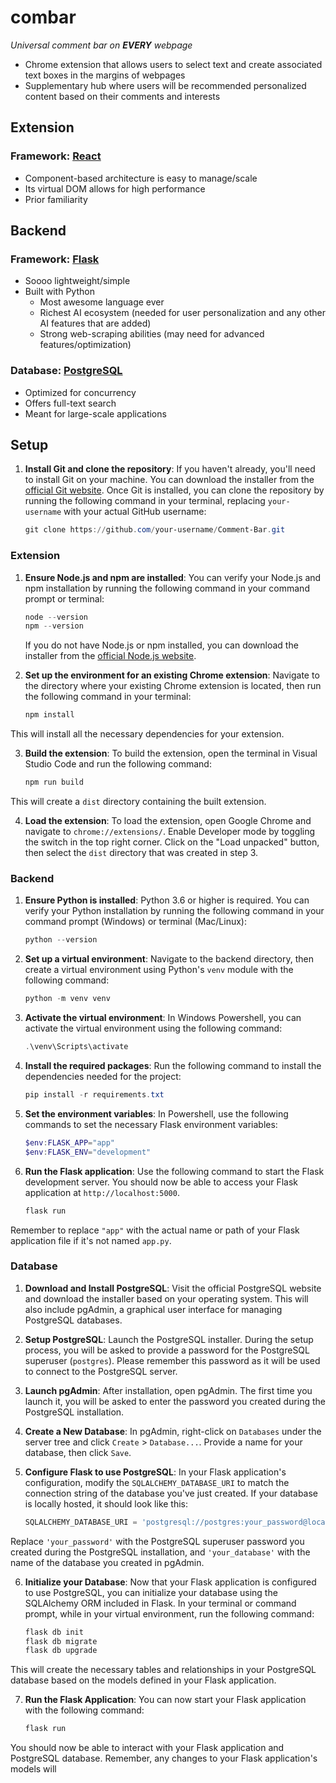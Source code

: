 # combar
*Universal comment bar on **EVERY** webpage*
* Chrome extension that allows users to select text and create associated text boxes in the margins of webpages
* Supplementary hub where users will be recommended personalized content based on their comments and interests

## Extension
### Framework: [**React**](https://react.dev/)
* Component-based architecture is easy to manage/scale
* Its virtual DOM allows for high performance
* Prior familiarity

## Backend
### Framework: [**Flask**](https://flask.palletsprojects.com/en/2.3.x/)
* Soooo lightweight/simple
* Built with Python
    * Most awesome language ever
    * Richest AI ecosystem (needed for user personalization and any other AI features that are added)
    * Strong web-scraping abilities (may need for advanced features/optimization)

### Database: [**PostgreSQL**](https://www.postgresql.org/)
* Optimized for concurrency
* Offers full-text search
* Meant for large-scale applications

## Setup

1. **Install Git and clone the repository**: If you haven't already, you'll need to install Git on your machine. You can download the installer from the [official Git website](https://git-scm.com/downloads). Once Git is installed, you can clone the repository by running the following command in your terminal, replacing `your-username` with your actual GitHub username:

   ```powershell
   git clone https://github.com/your-username/Comment-Bar.git

### Extension

1. **Ensure Node.js and npm are installed**: You can verify your Node.js and npm installation by running the following command in your command prompt or terminal:

    ```powershell
    node --version
    npm --version
    ```

   If you do not have Node.js or npm installed, you can download the installer from the [official Node.js website](https://nodejs.org/).

2. **Set up the environment for an existing Chrome extension**: Navigate to the directory where your existing Chrome extension is located, then run the following command in your terminal:

   ```powershell
   npm install
   ```
This will install all the necessary dependencies for your extension.

3. **Build the extension**: To build the extension, open the terminal in Visual Studio Code and run the following command:

   ```powershell
   npm run build
   ```

This will create a `dist` directory containing the built extension.

4. **Load the extension**: To load the extension, open Google Chrome and navigate to `chrome://extensions/`. Enable Developer mode by toggling the switch in the top right corner. Click on the "Load unpacked" button, then select the `dist` directory that was created in step 3.

### Backend

1. **Ensure Python is installed**: Python 3.6 or higher is required. You can verify your Python installation by running the following command in your command prompt (Windows) or terminal (Mac/Linux):

    ```powershell
    python --version
    ```

2. **Set up a virtual environment**: Navigate to the backend directory, then create a virtual environment using Python's `venv` module with the following command:

    ```powershell
    python -m venv venv
    ```

3. **Activate the virtual environment**: In Windows Powershell, you can activate the virtual environment using the following command:

    ```powershell
    .\venv\Scripts\activate
    ```

4. **Install the required packages**: Run the following command to install the dependencies needed for the project:

    ```powershell
    pip install -r requirements.txt
    ```

5. **Set the environment variables**: In Powershell, use the following commands to set the necessary Flask environment variables:

    ```powershell
    $env:FLASK_APP="app"
    $env:FLASK_ENV="development"
    ```

6. **Run the Flask application**: Use the following command to start the Flask development server. You should now be able to access your Flask application at `http://localhost:5000`.

    ```powershell
    flask run
    ```

Remember to replace `"app"` with the actual name or path of your Flask application file if it's not named `app.py`.

### Database

1. **Download and Install PostgreSQL**: Visit the official PostgreSQL website and download the installer based on your operating system. This will also include pgAdmin, a graphical user interface for managing PostgreSQL databases.

2. **Setup PostgreSQL**: Launch the PostgreSQL installer. During the setup process, you will be asked to provide a password for the PostgreSQL superuser (`postgres`). Please remember this password as it will be used to connect to the PostgreSQL server.

3. **Launch pgAdmin**: After installation, open pgAdmin. The first time you launch it, you will be asked to enter the password you created during the PostgreSQL installation.

4. **Create a New Database**: In pgAdmin, right-click on `Databases` under the server tree and click `Create` > `Database...`. Provide a name for your database, then click `Save`.

5. **Configure Flask to use PostgreSQL**: In your Flask application's configuration, modify the `SQLALCHEMY_DATABASE_URI` to match the connection string of the database you've just created. If your database is locally hosted, it should look like this:

    ```python
    SQLALCHEMY_DATABASE_URI = 'postgresql://postgres:your_password@localhost/your_database'
    ```

Replace `'your_password'` with the PostgreSQL superuser password you created during the PostgreSQL installation, and `'your_database'` with the name of the database you created in pgAdmin.

6. **Initialize your Database**: Now that your Flask application is configured to use PostgreSQL, you can initialize your database using the SQLAlchemy ORM included in Flask. In your terminal or command prompt, while in your virtual environment, run the following command:

    ```powershell
    flask db init
    flask db migrate
    flask db upgrade
    ```

This will create the necessary tables and relationships in your PostgreSQL database based on the models defined in your Flask application.

7. **Run the Flask Application**: You can now start your Flask application with the following command:

    ```powershell
    flask run
    ```

You should now be able to interact with your Flask application and PostgreSQL database. Remember, any changes to your Flask application's models will
